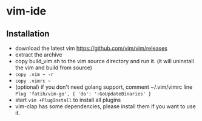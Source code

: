 # vim-ide

## Installation
 - download the latest vim https://github.com/vim/vim/releases
 - extract the archive
 - copy build_vim.sh to the vim source directory and run it. (it will uninstall the vim and build from source)
 - ```copy .vim ~ -r```
 - ```copy .vimrc ~```
 - (optional) if you don't need golang support, comment ~/.vim/vimrc line  
  ```Plug 'fatih/vim-go', { 'do': ':GoUpdateBinaries' }```
 - start ```vim +PlugInstall``` to install all plugins
 - vim-clap has some dependencies, please install them if you want to use it.
